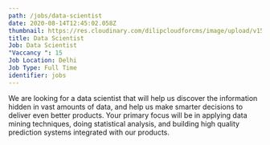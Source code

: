 ```yaml
---
path: /jobs/data-scientist
date: 2020-08-14T12:45:02.058Z
thumbnail: https://res.cloudinary.com/dilipcloudforcms/image/upload/v1597405834/job3_eyizcb.jpg
title: Data Scientist
Job: Data Scientist
"Vaccancy ": 15
Job Location: Delhi
Job Type: Full Time
identifier: jobs
---
```

<!--StartFragment-->

We are looking for a data scientist that will help us discover the information hidden in vast amounts of data, and help us make smarter decisions to deliver even better products. Your primary focus will be in applying data mining techniques, doing statistical analysis, and building high quality prediction systems integrated with our products.

<!--EndFragment-->